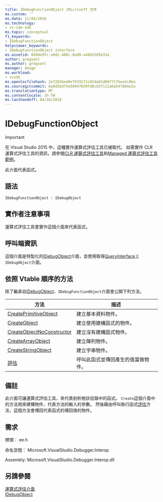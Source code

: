 ```yaml
---
title: IDebugFunctionObject |Microsoft 文件
ms.custom: ''
ms.date: 11/04/2016
ms.technology:
- vs-ide-sdk
ms.topic: conceptual
f1_keywords:
- IDebugFunctionObject
helpviewer_keywords:
- IDebugFunctionObject interface
ms.assetid: 8d94e97c-a9d1-400c-8a98-a44b5385b33a
author: gregvanl
ms.author: gregvanl
manager: douge
ms.workload:
- vssdk
ms.openlocfilehash: 2e7281be40e7559171c82da81d89f717bea3c8ba
ms.sourcegitcommit: 6a9d5bd75e50947659fd6c837111a6a547884e2a
ms.translationtype: MT
ms.contentlocale: zh-TW
ms.lasthandoff: 04/16/2018
---
```

# <a name="idebugfunctionobject"></a>IDebugFunctionObject
> [!IMPORTANT]
>  在 Visual Studio 2015 中，這種實作運算式評估工具已被取代。 如需實作 CLR 運算式評估工具的資訊，請參閱[CLR 運算式評估工具](https://github.com/Microsoft/ConcordExtensibilitySamples/wiki/CLR-Expression-Evaluators)和[Managed 運算式評估工具範例](https://github.com/Microsoft/ConcordExtensibilitySamples/wiki/Managed-Expression-Evaluator-Sample)。  
  
 此介面代表函式。  
  
## <a name="syntax"></a>語法  
  
```  
IDebugFunctionObject : IDebugObject  
```  
  
## <a name="notes-for-implementers"></a>實作者注意事項  
 運算式評估工具會實作這個介面來代表函式。  
  
## <a name="notes-for-callers"></a>呼叫端資訊  
 這個介面是特製化的[IDebugObject](../../../extensibility/debugger/reference/idebugobject.md)介面，並使用取得[QueryInterface](/cpp/atl/queryinterface)上`IDebugObject`介面。  
  
## <a name="methods-in-vtable-order"></a>依照 Vtable 順序的方法  
 除了繼承自[IDebugObject](../../../extensibility/debugger/reference/idebugobject.md)、`IDebugFunctionObject`介面會公開下列方法。  
  
|方法|描述|  
|------------|-----------------|  
|[CreatePrimitiveObject](../../../extensibility/debugger/reference/idebugfunctionobject-createprimitiveobject.md)|建立基本資料物件。|  
|[CreateObject](../../../extensibility/debugger/reference/idebugfunctionobject-createobject.md)|建立使用建構函式的物件。|  
|[CreateObjectNoConstructor](../../../extensibility/debugger/reference/idebugfunctionobject-createobjectnoconstructor.md)|建立沒有建構函式物件。|  
|[CreateArrayObject](../../../extensibility/debugger/reference/idebugfunctionobject-createarrayobject.md)|建立陣列物件。|  
|[CreateStringObject](../../../extensibility/debugger/reference/idebugfunctionobject-createstringobject.md)|建立字串物件。|  
|[評估](../../../extensibility/debugger/reference/idebugfunctionobject-evaluate.md)|呼叫此函式並傳回產生的值當做物件。|  
  
## <a name="remarks"></a>備註  
 此介面可讓運算式評估工具，來代表剖析樹狀目錄中的函式。 `Create`這個介面中的方法用來建構物件，代表方法的輸入的參數。 然後藉由呼叫執行函式[評估](../../../extensibility/debugger/reference/idebugfunctionobject-evaluate.md)方法，這個方法會傳回代表函式的傳回值的物件。  
  
## <a name="requirements"></a>需求  
 標頭： ee.h  
  
 命名空間： Microsoft.VisualStudio.Debugger.Interop  
  
 Assembly: Microsoft.VisualStudio.Debugger.Interop.dll  
  
## <a name="see-also"></a>另請參閱  
 [運算式評估介面](../../../extensibility/debugger/reference/expression-evaluation-interfaces.md)   
 [IDebugObject](../../../extensibility/debugger/reference/idebugobject.md)
